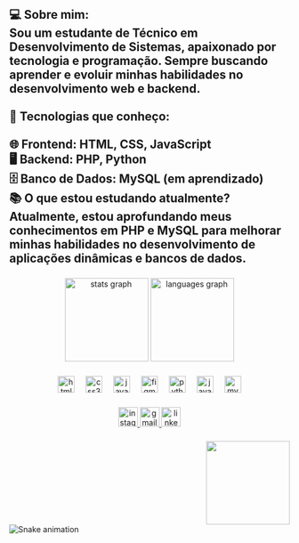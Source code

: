 <h2 align="left">💻 Sobre mim:<br>Sou um estudante de Técnico em Desenvolvimento de Sistemas, apaixonado por tecnologia e programação. Sempre buscando aprender e evoluir minhas habilidades no desenvolvimento web e backend.<br><br>🔧 Tecnologias que conheço:<br><br>🌐 Frontend: HTML, CSS, JavaScript<br>🖥️ Backend: PHP, Python<br>🗄️ Banco de Dados: MySQL (em aprendizado)<br>📚 O que estou estudando atualmente?<br>Atualmente, estou aprofundando meus conhecimentos em PHP e MySQL para melhorar minhas habilidades no desenvolvimento de aplicações dinâmicas e bancos de dados.</h2>

###

<div align="center">
  <img src="https://github-readme-stats.vercel.app/api?username=edsonuruguay7&hide_title=false&hide_rank=false&show_icons=true&include_all_commits=true&count_private=true&disable_animations=false&theme=dracula&locale=en&hide_border=false" height="150" alt="stats graph"  />
  <img src="https://github-readme-stats.vercel.app/api/top-langs?username=edsonuruguay7&locale=en&hide_title=false&layout=compact&card_width=320&langs_count=5&theme=dracula&hide_border=false" height="150" alt="languages graph"  />
</div>

###

<div align="center">
  <img src="https://cdn.jsdelivr.net/gh/devicons/devicon/icons/html5/html5-original.svg" height="30" alt="html5 logo"  />
  <img width="12" />
  <img src="https://cdn.jsdelivr.net/gh/devicons/devicon/icons/css3/css3-original.svg" height="30" alt="css3 logo"  />
  <img width="12" />
  <img src="https://cdn.jsdelivr.net/gh/devicons/devicon/icons/javascript/javascript-original.svg" height="30" alt="javascript logo"  />
  <img width="12" />
  <img src="https://cdn.jsdelivr.net/gh/devicons/devicon/icons/figma/figma-original.svg" height="30" alt="figma logo"  />
  <img width="12" />
  <img src="https://cdn.jsdelivr.net/gh/devicons/devicon/icons/python/python-original.svg" height="30" alt="python logo"  />
  <img width="12" />
  <img src="https://cdn.jsdelivr.net/gh/devicons/devicon/icons/java/java-original.svg" height="30" alt="java logo"  />
  <img width="12" />
  <img src="https://cdn.jsdelivr.net/gh/devicons/devicon/icons/mysql/mysql-original.svg" height="30" alt="mysql logo"  />
</div>

###

<div align="center">
  <a href="https://www.instagram.com/uruguayedson_/?next=%2F" target="_blank">
    <img src="https://img.shields.io/static/v1?message=Instagram&logo=instagram&label=&color=E4405F&logoColor=white&labelColor=&style=for-the-badge" height="35" alt="instagram logo"  />
  </a>
  <a href="https://mail.google.com/mail/u/0/?tab=rm&ogbl#inbox?compose=GTvVlcSKkHbggGTzlvjhwxTzGlVxGtzhzRJfzWQVGqCQKfKCNszFTsGMXZwLXhcVKzTVqQcBwhZDv" target="_blank">
    <img src="https://img.shields.io/static/v1?message=Gmail&logo=gmail&label=&color=D14836&logoColor=white&labelColor=&style=for-the-badge" height="35" alt="gmail logo"  />
  </a>
  <a href="https://www.linkedin.com/in/edson-uruguay-b30a84304/" target="_blank">
    <img src="https://img.shields.io/static/v1?message=LinkedIn&logo=linkedin&label=&color=0077B5&logoColor=white&labelColor=&style=for-the-badge" height="35" alt="linkedin logo"  />
  </a>
</div>

###

<img align="right" height="150" src="https://camo.githubusercontent.com/6628f39b9d37dd2c22b4549e126ac0acc6f999400d8d47894d2105d4499dbaed/68747470733a2f2f36342e6d656469612e74756d626c722e636f6d2f61363531613839323831363334386138633761326565656364343165343361302f356437363530386232363838656333322d37302f733230343878333037325f63343030302c31303431372c39343830302c39393330362f363032656465366361633861616637393230646638373039646566613862323032643264303363312e676966"  />

###

<br clear="both">

<img src="https://raw.githubusercontent.com/edsonuruguay7/edsonuruguay7/output/snake.svg" alt="Snake animation" />

###
